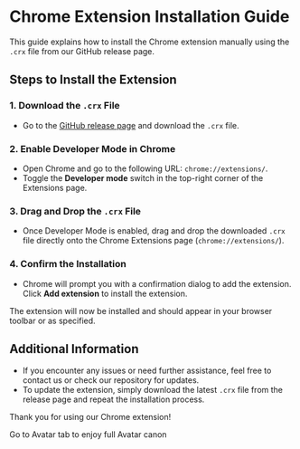 # Chrome Extension Installation Guide

This guide explains how to install the Chrome extension manually using the `.crx` file from our GitHub release page.

## Steps to Install the Extension

### 1. Download the `.crx` File
- Go to the [GitHub release page](https://github.com/ezgiyazar/extension/releases/tag/v1.0) and download the `.crx` file.

### 2. Enable Developer Mode in Chrome
- Open Chrome and go to the following URL: `chrome://extensions/`.
- Toggle the **Developer mode** switch in the top-right corner of the Extensions page.

### 3. Drag and Drop the `.crx` File
- Once Developer Mode is enabled, drag and drop the downloaded `.crx` file directly onto the Chrome Extensions page (`chrome://extensions/`).
  
### 4. Confirm the Installation
- Chrome will prompt you with a confirmation dialog to add the extension. Click **Add extension** to install the extension.

The extension will now be installed and should appear in your browser toolbar or as specified.

## Additional Information

- If you encounter any issues or need further assistance, feel free to contact us or check our repository for updates.
- To update the extension, simply download the latest `.crx` file from the release page and repeat the installation process.

Thank you for using our Chrome extension!

Go to Avatar tab to enjoy full Avatar canon
